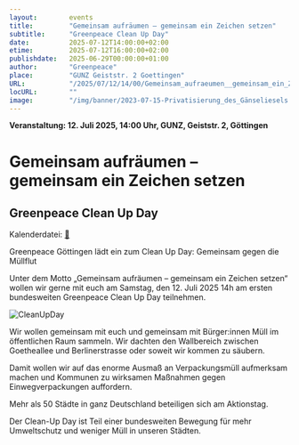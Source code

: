 ```yaml
---
layout:        events
title:         "Gemeinsam aufräumen – gemeinsam ein Zeichen setzen"
subtitle:      "Greenpeace Clean Up Day"
date:          2025-07-12T14:00:00+02:00
etime:         2025-07-12T16:00:00+02:00
publishdate:   2025-06-29T00:00:00+01:00
author:        "Greenpeace"
place:         "GUNZ Geiststr. 2 Goettingen"
URL:           "/2025/07/12/14/00/Gemeinsam_aufraeumen__gemeinsam_ein_Zeichen_setzen"
locURL:        ""
image:         "/img/banner/2023-07-15-Privatisierung_des_Gänseliesels.jpg"
---
```


**Veranstaltung: 12. Juli 2025, 14:00 Uhr, GUNZ, Geiststr. 2, Göttingen**

Gemeinsam aufräumen – gemeinsam ein Zeichen setzen
===========

Greenpeace Clean Up Day
-----------


Kalenderdatei: [📆](/ics/2025-07-12_14-00_gemeinsam_aufraeumen__gemeinsam_ein_zeichen_setzen.ics)

Greenpeace Göttingen lädt ein zum Clean Up Day: Gemeinsam gegen die Müllflut

Unter dem Motto „Gemeinsam aufräumen – gemeinsam ein Zeichen setzen“ wollen wir gerne mit euch am Samstag, den 12. Juli 2025 14h am ersten bundesweiten Greenpeace Clean Up Day teilnehmen.  

![CleanUpDay](/img/event/2025-07-12_CleanupDay.png)

Wir wollen gemeinsam mit euch und gemeinsam mit Bürger:innen Müll im öffentlichen Raum sammeln. Wir dachten den Wallbereich zwischen Goetheallee und Berlinerstrasse oder soweit wir kommen zu säubern. 

Damit wollen wir auf das enorme Ausmaß an Verpackungsmüll aufmerksam machen und Kommunen zu wirksamen Maßnahmen gegen Einwegverpackungen auffordern. 

Mehr als 50 Städte in ganz Deutschland beteiligen sich am Aktionstag.

Der Clean-Up Day ist Teil einer bundesweiten Bewegung für mehr Umweltschutz und weniger Müll in unseren Städten. 

